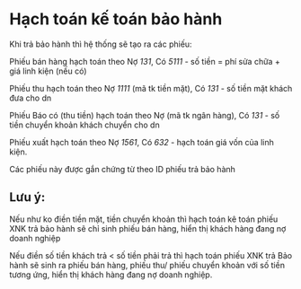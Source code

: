# Hạch toán kế toán bảo hành

Khi trả bảo hành thì hệ thống sẽ tạo ra các phiếu:

Phiếu bán hàng hạch toán theo Nợ *131*, Có *5111* - số tiền = phí sửa chữa + giá linh kiện (nếu có)

Phiếu thu hạch toán theo Nợ *1111* (mã tk tiền mặt), Có *131* - số tiền mặt khách đưa cho dn

Phiếu Báo có (thu tiền) hạch toán theo Nợ (mã tk ngân hàng), Có *131* - số tiền chuyển khoản khách chuyển cho dn

Phiếu xuất hạch toán theo Nợ *1561*, Có *632* - hạch toán giá vốn của linh kiện.

Các phiếu này được gắn chứng từ theo ID phiếu trả bảo hành

## Lưu ý:

Nếu như ko điền tiền mặt, tiền chuyển khoản thì hạch toán kê toán phiếu XNK trả bảo hành sẽ chỉ sinh phiếu bán hàng, hiển thị khách hàng đang nợ doanh nghiệp

Nếu điền số tiền khách trả < số tiền phải trả thì hạch toán phiếu XNK trả Bảo hành sẽ sinh ra phiếu bán hàng, phiếu thu/ phiếu chuyển khoản với số tiền tương ứng, hiển thị khách hàng đang nợ doanh nghiệp.
